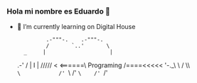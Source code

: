 ### Hola mi nombre es Eduardo 👋

- 🌱 I’m currently learning on Digital House

               .-"""-.    .-"""-.
               /       `..'       \
        _     |                    |
     .-' /    |          I         |    /////
    <   <======\     Programing    /====<<<<<
     '-._\      \                /      \\\\\
                 `\            /'
                   `\        /'
                     `\    /'
                       `\/'

<!--
**Eduardishion/Eduardishion** is a ✨ _special_ ✨ repository because its `README.md` (this file) appears on your GitHub profile.

Here are some ideas to get you started:

- 🔭 I’m currently working on ...
- 🌱 I’m currently learning on Digital House
- 👯 I’m looking to collaborate on ...
- 🤔 I’m looking for help with ...
- 💬 Ask me about ...
- 📫 How to reach me: ...
- 😄 Pronouns: ...
- ⚡ Fun fact: ...
-->
